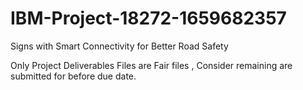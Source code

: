 # IBM-Project-18272-1659682357
Signs with Smart Connectivity for Better Road Safety

Only Project Deliverables Files are Fair files , Consider remaining are submitted for before due date.
